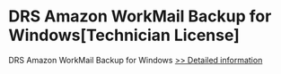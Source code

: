 # DRS Amazon WorkMail Backup for Windows[Technician License]
DRS Amazon WorkMail Backup for Windows
[>> Detailed information](https://secure.shareit.com/shareit/product.html?productid=301004433&affiliateid=200057808)